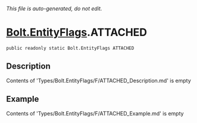 *This file is auto-generated, do not edit.*

# [Bolt.EntityFlags](Types/Bolt.EntityFlags.md).ATTACHED
`public readonly static Bolt.EntityFlags ATTACHED`
## Description
Contents of 'Types/Bolt.EntityFlags/F/ATTACHED_Description.md' is empty
## Example
Contents of 'Types/Bolt.EntityFlags/F/ATTACHED_Example.md' is empty
